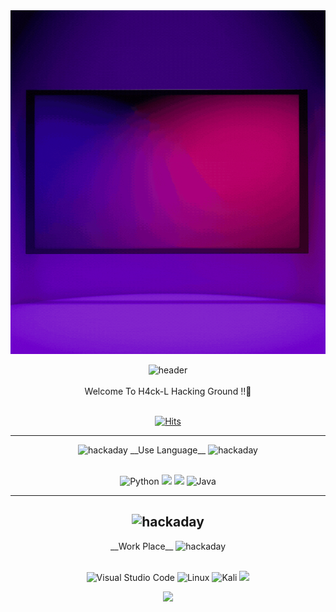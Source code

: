 <div align="center">
 <img src="https://raw.githubusercontent.com/H4CK-L/H4CK-L/main/H4ck%20Living..gif"  width="100%" height="550"/>
 
 ![header](https://capsule-render.vercel.app/api?type=slice&color=848484)
<br>
</br>
Welcome To H4ck-L Hacking Ground !!👋
<br>
</br>
 
  [![Hits](https://hits.seeyoufarm.com/api/count/incr/badge.svg?url=https%3A%2F%2Fgithub.com%2FH4CK-L&count_bg=%2379C83D&title_bg=%23555555&icon=keybase.svg&icon_color=%23E7E7E7&title=hits&edge_flat=false)](https://github.com/H4CK-L)
  
  ---
</div>

<div align="center">

 <img src="https://cdn.simpleicons.org/hackaday/000/fff" alt=hackaday width=15>
 __Use Language__
 <img src="https://cdn.simpleicons.org/hackaday/000/fff" alt=hackaday width=15>
<br>
</br>

 ![Python](https://img.shields.io/badge/python-3670A0?style=for-the-badge&logo=python&logoColor=ffdd54)
 <img src="https://img.shields.io/badge/c-F2CB61?style=for-the-badge&logo=c&logoColor=white">
 <img src="https://img.shields.io/badge/assembly-8C8C8C?style=for-the-badge&logo=assemblyscript&logoColor=white">
 ![Java](https://img.shields.io/badge/java-%23ED8B00.svg?style=for-the-badge&logo=openjdk&logoColor=white)
 
 ---
 <h2>
 <img src="https://cdn.simpleicons.org/hackaday/000/fff" alt=hackaday width=15> </h2>
 __Work Place__
 <img src="https://cdn.simpleicons.org/hackaday/000/fff" alt=hackaday width=15>
 <br>
 </br>
 
 ![Visual Studio Code](https://img.shields.io/badge/Visual%20Studio%20Code-0078d7.svg?style=for-the-badge&logo=visual-studio-code&logoColor=white)
 ![Linux](https://img.shields.io/badge/Linux-FCC624?style=for-the-badge&logo=linux&logoColor=black)
 ![Kali](https://img.shields.io/badge/Kali-268BEE?style=for-the-badge&logo=kalilinux&logoColor=white)
 <img src="https://img.shields.io/badge/assembly-8C8C8C?style=for-the-badge&logo=assemblyscript&logoColor=white">
 
</div>
<div align="center">
 
<img src="https://capsule-render.vercel.app/api?type=slice&color=848484&height=300&section=footer"/>
</div>
